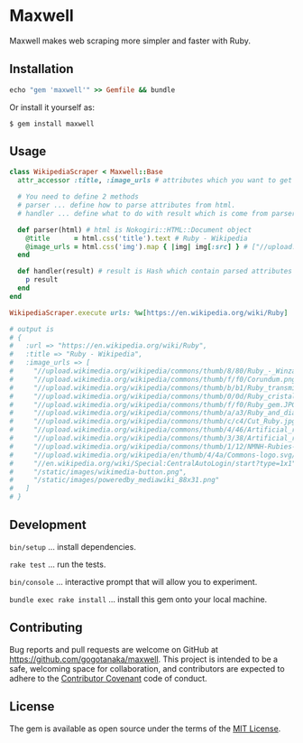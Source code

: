 # Maxwell

Maxwell makes web scraping more simpler and faster with Ruby.

## Installation

```ruby
echo "gem 'maxwell'" >> Gemfile && bundle
```

Or install it yourself as:

    $ gem install maxwell

## Usage

```ruby
class WikipediaScraper < Maxwell::Base
  attr_accessor :title, :image_urls # attributes which you want to get

  # You need to define 2 methods
  # parser ... define how to parse attributes from html.
  # handler ... define what to do with result which is come from parser.

  def parser(html) # html is Nokogiri::HTML::Document object
    @title      = html.css('title').text # Ruby - Wikipedia
    @image_urls = html.css('img').map { |img| img[:src] } # ["//upload.wikimedia.org/wikipedia/commons/thumb/8/80/Ruby_-_Winza%2C_Tanzania.jpg/240px-Ruby_-_Winza%2C_Tanzania.jpg", ...]
  end

  def handler(result) # result is Hash which contain parsed attributes
    p result
  end
end

WikipediaScraper.execute urls: %w[https://en.wikipedia.org/wiki/Ruby]

# output is
# {
#   :url => "https://en.wikipedia.org/wiki/Ruby",
#   :title => "Ruby - Wikipedia",
#   :image_urls => [
#     "//upload.wikimedia.org/wikipedia/commons/thumb/8/80/Ruby_-_Winza%2C_Tanzania.jpg/240px-Ruby_-_Winza%2C_Tanzania.jpg",
#     "//upload.wikimedia.org/wikipedia/commons/thumb/f/f0/Corundum.png/220px-Corundum.png",
#     "//upload.wikimedia.org/wikipedia/commons/thumb/b/b1/Ruby_transmittance.svg/220px-Ruby_transmittance.svg.png",
#     "//upload.wikimedia.org/wikipedia/commons/thumb/0/0d/Ruby_cristal.jpg/100px-Ruby_cristal.jpg",
#     "//upload.wikimedia.org/wikipedia/commons/thumb/f/f0/Ruby_gem.JPG/160px-Ruby_gem.JPG",
#     "//upload.wikimedia.org/wikipedia/commons/thumb/a/a3/Ruby_and_diamond_bracelet.jpg/160px-Ruby_and_diamond_bracelet.jpg",
#     "//upload.wikimedia.org/wikipedia/commons/thumb/c/c4/Cut_Ruby.jpg/158px-Cut_Ruby.jpg",
#     "//upload.wikimedia.org/wikipedia/commons/thumb/4/46/Artificial_ruby_hemisphere_under_a_normal_light.jpg/200px-Artificial_ruby_hemisphere_under_a_normal_light.jpg",
#     "//upload.wikimedia.org/wikipedia/commons/thumb/3/38/Artificial_ruby_hemisphere_under_a_monochromatic_light.jpg/200px-Artificial_ruby_hemisphere_under_a_monochromatic_light.jpg",
#     "//upload.wikimedia.org/wikipedia/commons/thumb/1/12/NMNH-Rubies-CroppedRotated.png/220px-NMNH-Rubies-CroppedRotated.png",
#     "//upload.wikimedia.org/wikipedia/en/thumb/4/4a/Commons-logo.svg/30px-Commons-logo.svg.png",
#     "//en.wikipedia.org/wiki/Special:CentralAutoLogin/start?type=1x1",
#     "/static/images/wikimedia-button.png",
#     "/static/images/poweredby_mediawiki_88x31.png"
#   ]
# }
```

## Development

`bin/setup` ... install dependencies.

`rake test` ... run the tests.

`bin/console` ... interactive prompt that will allow you to experiment.

`bundle exec rake install` ... install this gem onto your local machine.

## Contributing

Bug reports and pull requests are welcome on GitHub at https://github.com/gogotanaka/maxwell. This project is intended to be a safe, welcoming space for collaboration, and contributors are expected to adhere to the [Contributor Covenant](contributor-covenant.org) code of conduct.

## License

The gem is available as open source under the terms of the [MIT License](http://opensource.org/licenses/MIT).
